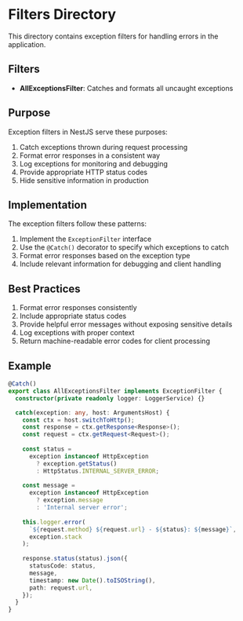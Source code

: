# Filters Directory

This directory contains exception filters for handling errors in the application.

## Filters

- **AllExceptionsFilter**: Catches and formats all uncaught exceptions

## Purpose

Exception filters in NestJS serve these purposes:

1. Catch exceptions thrown during request processing
2. Format error responses in a consistent way
3. Log exceptions for monitoring and debugging
4. Provide appropriate HTTP status codes
5. Hide sensitive information in production

## Implementation

The exception filters follow these patterns:

1. Implement the `ExceptionFilter` interface
2. Use the `@Catch()` decorator to specify which exceptions to catch
3. Format error responses based on the exception type
4. Include relevant information for debugging and client handling

## Best Practices

1. Format error responses consistently
2. Include appropriate status codes
3. Provide helpful error messages without exposing sensitive details
4. Log exceptions with proper context
5. Return machine-readable error codes for client processing

## Example

```typescript
@Catch()
export class AllExceptionsFilter implements ExceptionFilter {
  constructor(private readonly logger: LoggerService) {}

  catch(exception: any, host: ArgumentsHost) {
    const ctx = host.switchToHttp();
    const response = ctx.getResponse<Response>();
    const request = ctx.getRequest<Request>();
    
    const status = 
      exception instanceof HttpException
        ? exception.getStatus()
        : HttpStatus.INTERNAL_SERVER_ERROR;
    
    const message = 
      exception instanceof HttpException
        ? exception.message
        : 'Internal server error';
    
    this.logger.error(
      `${request.method} ${request.url} - ${status}: ${message}`,
      exception.stack
    );
    
    response.status(status).json({
      statusCode: status,
      message,
      timestamp: new Date().toISOString(),
      path: request.url,
    });
  }
}
``` 